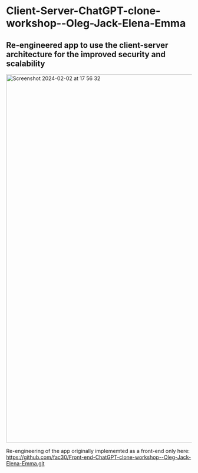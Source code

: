 # Client-Server-ChatGPT-clone-workshop--Oleg-Jack-Elena-Emma

## Re-engineered app to use the client-server architecture for the improved security and scalability

<img width="1000" alt="Screenshot 2024-02-02 at 17 56 32" src="https://github.com/fac30/Client-Server-ChatGPT-clone-workshop--Oleg-Jack-Elena-Emma/assets/113034133/9fa2f5cf-b99f-49f9-a657-8fddc03b6a9a">

<br>

Re-engineering of the app originally implememted as a front-end only here: https://github.com/fac30/Front-end-ChatGPT-clone-workshop--Oleg-Jack-Elena-Emma.git
